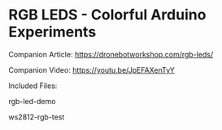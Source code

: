 # RGB LEDS - Colorful Arduino Experiments
 
Companion Article: https://dronebotworkshop.com/rgb-leds/

Companion Video: https://youtu.be/JpEFAXenTyY

Included Files:

rgb-led-demo

ws2812-rgb-test
